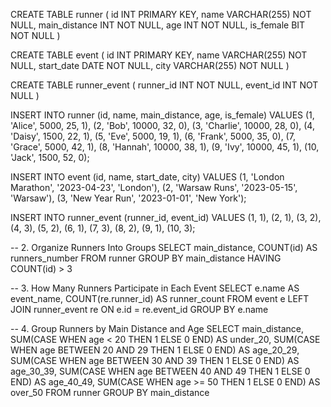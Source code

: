 CREATE TABLE runner (
    id INT PRIMARY KEY,
    name VARCHAR(255) NOT NULL,
    main_distance INT NOT NULL,
    age INT NOT NULL,
    is_female BIT NOT NULL
)

CREATE TABLE event (
    id INT PRIMARY KEY,
    name VARCHAR(255) NOT NULL,
    start_date DATE NOT NULL,
    city VARCHAR(255) NOT NULL
)

CREATE TABLE runner_event (
    runner_id INT NOT NULL,
    event_id INT NOT NULL
)

INSERT INTO runner (id, name, main_distance, age, is_female) VALUES
(1, 'Alice', 5000, 25, 1),
(2, 'Bob', 10000, 32, 0),
(3, 'Charlie', 10000, 28, 0),
(4, 'Daisy', 1500, 22, 1),
(5, 'Eve', 5000, 19, 1),
(6, 'Frank', 5000, 35, 0),
(7, 'Grace', 5000, 42, 1),
(8, 'Hannah', 10000, 38, 1),
(9, 'Ivy', 10000, 45, 1),
(10, 'Jack', 1500, 52, 0);

INSERT INTO event (id, name, start_date, city) VALUES
(1, 'London Marathon', '2023-04-23', 'London'),
(2, 'Warsaw Runs', '2023-05-15', 'Warsaw'),
(3, 'New Year Run', '2023-01-01', 'New York');

INSERT INTO runner_event (runner_id, event_id) VALUES
(1, 1),
(2, 1),
(3, 2),
(4, 3),
(5, 2),
(6, 1),
(7, 3),
(8, 2),
(9, 1),
(10, 3);


-- 2. Organize Runners Into Groups
SELECT main_distance, COUNT(id) AS runners_number
FROM runner
GROUP BY main_distance
HAVING COUNT(id) > 3

-- 3. How Many Runners Participate in Each Event
SELECT e.name AS event_name, 
       COUNT(re.runner_id) AS runner_count
FROM event e
LEFT JOIN runner_event re ON e.id = re.event_id
GROUP BY e.name


-- 4. Group Runners by Main Distance and Age
SELECT main_distance,
       SUM(CASE WHEN age < 20 THEN 1 ELSE 0 END) AS under_20,
       SUM(CASE WHEN age BETWEEN 20 AND 29 THEN 1 ELSE 0 END) AS age_20_29,
       SUM(CASE WHEN age BETWEEN 30 AND 39 THEN 1 ELSE 0 END) AS age_30_39,
       SUM(CASE WHEN age BETWEEN 40 AND 49 THEN 1 ELSE 0 END) AS age_40_49,
       SUM(CASE WHEN age >= 50 THEN 1 ELSE 0 END) AS over_50
FROM runner
GROUP BY main_distance
